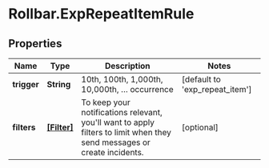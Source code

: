 # Rollbar.ExpRepeatItemRule

## Properties

Name | Type | Description | Notes
------------ | ------------- | ------------- | -------------
**trigger** | **String** | 10th, 100th, 1,000th, 10,000th, … occurrence | [default to &#39;exp_repeat_item&#39;]
**filters** | [**[Filter]**](Filter.md) | To keep your notifications relevant, you&#39;ll want to apply filters to limit when they send messages or create incidents. | [optional] 


